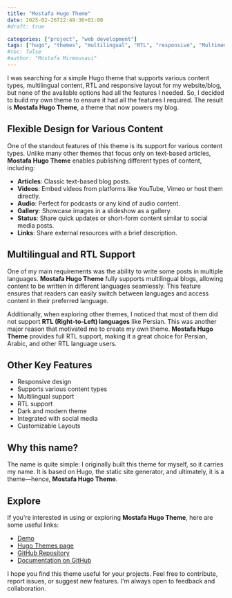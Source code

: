 ```yaml
---
title: "Mostafa Hugo Theme"
date: 2025-02-26T22:49:36+01:00
#draft: true

categories: ["project", "web development"]
tags: ["hugo", "themes", "multilingual", "RTL", "responsive", "Multimedia", "dark mode", "blog"]
#toc: false
#author: "Mostafa Mirmousavi"
---
```

I was searching for a simple Hugo theme that supports various content types, multilingual content, RTL and responsive layout for my website/blog, but none of the available options had all the features I needed. So, I decided to build my own theme to ensure it had all the features I required. The result is **Mostafa Hugo Theme**, a theme that now powers my blog.

<!--more-->

## Flexible Design for Various Content

One of the standout features of this theme is its support for various content types. Unlike many other themes that focus only on text-based articles, **Mostafa Hugo Theme** enables publishing different types of content, including:

- **Articles**: Classic text-based blog posts.
- **Videos**: Embed videos from platforms like YouTube, Vimeo or host them directly.
- **Audio**: Perfect for podcasts or any kind of audio content.
- **Gallery**: Showcase images in a slideshow as a gallery.
- **Status**: Share quick updates or short-form content similar to social media posts.
- **Links**: Share external resources with a brief description.

## Multilingual and RTL Support

One of my main requirements was the ability to write some posts in multiple languages. **Mostafa Hugo Theme** fully supports multilingual blogs, allowing content to be written in different languages seamlessly. This feature ensures that readers can easily switch between languages and access content in their preferred language.

Additionally, when exploring other themes, I noticed that most of them did not support **RTL (Right-to-Left) languages** like Persian. This was another major reason that motivated me to create my own theme. **Mostafa Hugo Theme** provides full RTL support, making it a great choice for Persian, Arabic, and other RTL language users.

## Other Key Features

- Responsive design
- Supports various content types
- Multilingual support
- RTL support
- Dark and modern theme
- Integrated with social media
- Customizable Layouts

## Why this name?

The name is quite simple: I originally built this theme for myself, so it carries my name. It is based on Hugo, the static site generator, and ultimately, it is a theme—hence, **Mostafa Hugo Theme**.

## Explore

If you're interested in using or exploring **Mostafa Hugo Theme**, here are some useful links:

- [Demo](https://mirmousaviii.github.io/mostafa-hugo-theme/)
- [Hugo Themes page](https://themes.gohugo.io/themes/mostafa-hugo-theme/)
- [GitHub Repository](https://github.com/mirmousaviii/mostafa-hugo-theme/)
- [Documentation on GitHub](https://github.com/mirmousaviii/mostafa-hugo-theme?tab=readme-ov-file#mostafa-hugo-theme)

I hope you find this theme useful for your projects. Feel free to contribute, report issues, or suggest new features. I'm always open to feedback and collaboration.